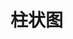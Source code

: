 # 柱状图

<script setup>
    let data=[{name:'多柱图',code:'AnChartMutiBar'},{name:'横向堆积柱状图',code:'AnChartCrossStackBar'},
    {name:'双向柱状图',code:'AnChartTwoWayBar'},{name:'混合柱状图',code:'AnChartMixBar'}
    ,{name:'横向渐变单柱图',code:'AnChartCrossGradualSingleBar'}]
</script>

<element :data="data"></element>
